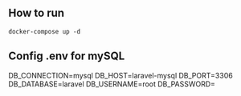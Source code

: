 ## How to run

```
docker-compose up -d
```

## Config .env for mySQL

DB_CONNECTION=mysql
DB_HOST=laravel-mysql
DB_PORT=3306
DB_DATABASE=laravel
DB_USERNAME=root
DB_PASSWORD=
